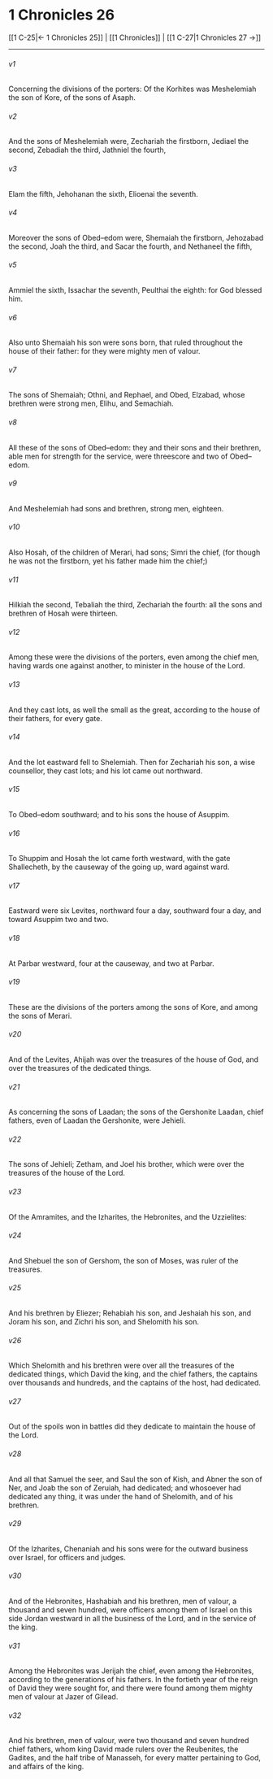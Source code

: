 # 1 Chronicles 26

[[1 C-25|← 1 Chronicles 25]] | [[1 Chronicles]] | [[1 C-27|1 Chronicles 27 →]]
***

###### v1
Concerning the divisions of the porters: Of the Korhites was Meshelemiah the son of Kore, of the sons of Asaph.
###### v2
And the sons of Meshelemiah were, Zechariah the firstborn, Jediael the second, Zebadiah the third, Jathniel the fourth,
###### v3
Elam the fifth, Jehohanan the sixth, Elioenai the seventh.
###### v4
Moreover the sons of Obed–edom were, Shemaiah the firstborn, Jehozabad the second, Joah the third, and Sacar the fourth, and Nethaneel the fifth,
###### v5
Ammiel the sixth, Issachar the seventh, Peulthai the eighth: for God blessed him.
###### v6
Also unto Shemaiah his son were sons born, that ruled throughout the house of their father: for they were mighty men of valour.
###### v7
The sons of Shemaiah; Othni, and Rephael, and Obed, Elzabad, whose brethren were strong men, Elihu, and Semachiah.
###### v8
All these of the sons of Obed–edom: they and their sons and their brethren, able men for strength for the service, were threescore and two of Obed–edom.
###### v9
And Meshelemiah had sons and brethren, strong men, eighteen.
###### v10
Also Hosah, of the children of Merari, had sons; Simri the chief, (for though he was not the firstborn, yet his father made him the chief;)
###### v11
Hilkiah the second, Tebaliah the third, Zechariah the fourth: all the sons and brethren of Hosah were thirteen.
###### v12
Among these were the divisions of the porters, even among the chief men, having wards one against another, to minister in the house of the Lord.
###### v13
And they cast lots, as well the small as the great, according to the house of their fathers, for every gate.
###### v14
And the lot eastward fell to Shelemiah. Then for Zechariah his son, a wise counsellor, they cast lots; and his lot came out northward.
###### v15
To Obed–edom southward; and to his sons the house of Asuppim.
###### v16
To Shuppim and Hosah the lot came forth westward, with the gate Shallecheth, by the causeway of the going up, ward against ward.
###### v17
Eastward were six Levites, northward four a day, southward four a day, and toward Asuppim two and two.
###### v18
At Parbar westward, four at the causeway, and two at Parbar.
###### v19
These are the divisions of the porters among the sons of Kore, and among the sons of Merari.
###### v20
And of the Levites, Ahijah was over the treasures of the house of God, and over the treasures of the dedicated things.
###### v21
As concerning the sons of Laadan; the sons of the Gershonite Laadan, chief fathers, even of Laadan the Gershonite, were Jehieli.
###### v22
The sons of Jehieli; Zetham, and Joel his brother, which were over the treasures of the house of the Lord.
###### v23
Of the Amramites, and the Izharites, the Hebronites, and the Uzzielites:
###### v24
And Shebuel the son of Gershom, the son of Moses, was ruler of the treasures.
###### v25
And his brethren by Eliezer; Rehabiah his son, and Jeshaiah his son, and Joram his son, and Zichri his son, and Shelomith his son.
###### v26
Which Shelomith and his brethren were over all the treasures of the dedicated things, which David the king, and the chief fathers, the captains over thousands and hundreds, and the captains of the host, had dedicated.
###### v27
Out of the spoils won in battles did they dedicate to maintain the house of the Lord.
###### v28
And all that Samuel the seer, and Saul the son of Kish, and Abner the son of Ner, and Joab the son of Zeruiah, had dedicated; and whosoever had dedicated any thing, it was under the hand of Shelomith, and of his brethren.
###### v29
Of the Izharites, Chenaniah and his sons were for the outward business over Israel, for officers and judges.
###### v30
And of the Hebronites, Hashabiah and his brethren, men of valour, a thousand and seven hundred, were officers among them of Israel on this side Jordan westward in all the business of the Lord, and in the service of the king.
###### v31
Among the Hebronites was Jerijah the chief, even among the Hebronites, according to the generations of his fathers. In the fortieth year of the reign of David they were sought for, and there were found among them mighty men of valour at Jazer of Gilead.
###### v32
And his brethren, men of valour, were two thousand and seven hundred chief fathers, whom king David made rulers over the Reubenites, the Gadites, and the half tribe of Manasseh, for every matter pertaining to God, and affairs of the king. 
